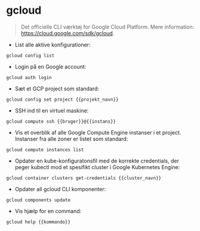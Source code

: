 # gcloud

> Det officielle CLI værktøj for Google Cloud Platform.
> Mere information: <https://cloud.google.com/sdk/gcloud>.

- List alle aktive konfigurationer:

`gcloud config list`

- Login på en Google account:

`gcloud auth login`

- Sæt et GCP project som standard:

`gcloud config set project {{projekt_navn}}`

- SSH ind til en virtuel maskine:

`gcloud compute ssh {{bruger}}@{{instans}}`

- Vis et overblik af alle Google Compute Engine instanser i et project. Instanser fra alle zoner er listet som standard:

`gcloud compute instances list`

- Opdater en kube-konfiguratonsfil med de korrekte credentials, der peger kubectl mod et spesifikt cluster i Google Kubernetes Engine:

`gcloud container clusters get-credentials {{cluster_navn}}`

- Opdater all gcloud CLI komponenter:

`gcloud components update`

- Vis hjælp for en command:

`gcloud help {{kommando}}`
